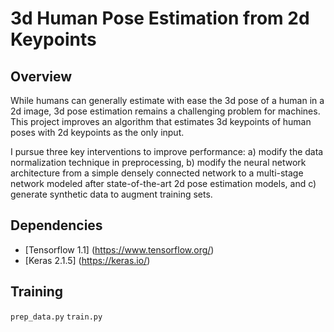 # 3d Human Pose Estimation from 2d Keypoints

## Overview

While humans can generally estimate with ease the 3d pose of a human in a 2d image, 3d pose estimation remains a challenging problem for machines. This project improves an algorithm that estimates 3d keypoints of human poses with 2d keypoints as the only input.

I pursue three key interventions to improve performance: a) modify the data normalization technique in preprocessing, b) modify the neural network architecture from a simple densely connected network to a multi-stage network modeled after state-of-the-art 2d pose estimation models, and c) generate synthetic data to augment training sets.

## Dependencies
- [Tensorflow 1.1] (https://www.tensorflow.org/)
- [Keras 2.1.5] (https://keras.io/)  

## Training

`prep_data.py`
`train.py`
